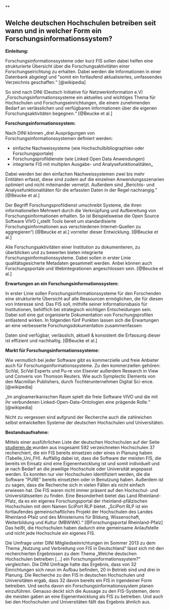 **

Welche deutschen Hochschulen betreiben seit wann und in welcher Form ein Forschungsinformationssystem?
------------------------------------------------------------------------



**Einleitung:**

Forschungsinformationssysteme oder kurz FIS sollen dabei helfen eine strukturierte Übersicht über die Forschungsaktivitäten einer Forschungseirichtung zu erhalten. Dabei werden die Informationen in einer Datenbank abgelegt und "somit ein fortlaufend aktualisiertes, umfassendes Verzeichnis geschaffen.“ [@wikipedia]

So sind nach DINI (Deutsch Initiative für Netzwerkinformation e.V) „Forschungsinformationssysteme ein aktuelles und wichtiges Thema für Hochschulen und Forschungseinrichtungen, die einem zunehmenden Bedarf an verlässlichen und verfügbaren Informationen über die eigenen Forschungsaktivitäten begegnen.“ [@Beucke et al.]

**Forschungsinformationssystem:**

Nach DINI können „drei Ausprägungen von Forschungsinformationssystemen definiert werden:

 - einfache Nachweissysteme (wie Hochschulbibliographien oder Forschungsportale)
 - Forschungsprofildienste (wie Linked Open Data Anwendungen)
 - integrierte FIS mit multiplen Ausgabe- und Analysefunktionalitäten„


Dabei werden bei den einfachen Nachweissystemen zwei bis mehr Entitäten erfasst, diese sind zudem auf die einzelnen Anwendungsszenarien optimiert und nicht miteinander vernetzt. Außerdem sind „Berichts- und Analysefunktionalitäten für die erfassten Daten in der Regel nachrangig.“ [@Beucke et al.]

Der Begriff Forschungsprofildienst umschreibt Systeme, die ihren informationellen Mehrwert durch die Verknüpfung und Aufbereitung von Forschungsinformationen erhalten. 
So ist Beispielsweise die Open Source Software VIVO („stellt Tools bereit um standardisierte Forschungsinformationen aus verschiedenen Internet-Quellen zu aggregieren“) [@Beucke et al.] vorreiter dieser Entwicklung. [@Beucke et al.]

Alle Forschungsaktivitäten einer Institution zu dokumentieren, zu überblicken und zu bewerten bieten integrierte Forschungsinformationssysteme. Dabei sollen in erster Linie qualitätsgesicherte Metadaten gesammelt werden. Anbei können auch Forschungsportale und Webintegrationen angeschlossen sein. [@Beucke et al.]

**Erwartungen an ein Forschungsinformationssystem:**

In erster Linie sollen Forschungsinformationssysteme für den Forschenden eine strukturierte Übersicht auf alle Ressourcen ermöglichen, die für diesen von Interesse sind. Das FIS soll, mithilfe seiner Informationsbasis für Institutionen, behilflich bei strategisch wichtigen Entscheidungen sein. Dabei soll eine gut organisierte Dokumentation von Forschungsprofilen entlastend wirken. In folgenden fünf Punkten lassen sich die Erwartungen an eine verbesserte Forschungsdokumentation zusammenfassen:

Daten sind verfügbar, verlässlich, aktuell & konsistent die Erfassung dieser ist effizient und nachhaltig. [@Beucke et al.]

**Markt für Forschungsinformationssysteme:**

Wie vermutlich bei jeder Software gibt es kommerzielle und freie Anbieter auch für Forschungsinformationssysteme. Zu den kommerziellen gehören: SciVal, SciVal Experts und Pu-re von Elsevier außerdem Research in View und Converis von Thomson Reuters. Wie auch Symplectic Elements von den Macmillan Publishers, durch Tochterunternehmen Digital Sci-ence. [@wikipedia]

„Im angloamerikanischen Raum spielt die freie Software VIVO und die mit ihr verbundenen Linked-Open-Data-Ontologien eine prägende Rolle.“ [@wikipedia]

Nicht zu vergessen sind aufgrund der Recherche auch die zahlreichen selbst entwickelten Systeme der deutschen Hochschulen und Universitäten.

**Bestandsaufnahme:**

Mittels einer ausführlichen Liste der deutschen Hochschulen auf der Seite [studieren.de
][1] wurden aus insgesamt 592 verzeichneten Hochschulen 37 recherchiert, die ein FIS bereits einsetzen oder eines in Planung haben (Tabelle_Uni_FH). Auffällig dabei ist, dass die Software der meisten FIS, die bereits im Einsatz sind eine Eigenentwicklung ist und somit individuell und je nach Bedarf an die jeweilige Hochschule oder Universität angepasst werden. Es konnten nur vier Hochschulen identifiziert werden, die die Software "PURE" bereits einsetzten oder in Benutzung haben. Außerdem ist zu sagen, dass die Recherche sich in vielen Fällen als nicht einfach erwiesen hat. Die FIS waren nicht immer präsent auf den Hochschul- und Universitätsseiten zu finden. Eine Besonderheit bietet das Land Rheinland-Pfalz, da es ein eigenes Forschungsportal der rheinland-pfälzischen Hochschulen mit dem Namen SciPort RLP bietet. „SciPort RLP ist ein fortlaufendes gemeinschaftliches Projekt der Hochschulen des Landes Rheinland-Pfalz und des Ministeriums für Bildung, Wissenschaft, Weiterbildung und Kultur (MBWWK).“  [@Forschungsportal Rheinland-Pfalz] Das heißt, die Hochschulen haben dadurch eine gemeinsame Anlaufstelle und nicht jede Hochschule ein eigenes FIS.

Die Umfrage unter DINI Mitgliedseinrichtungen im Sommer 2013 zu dem Thema „Nutzung und Verbreitung von FIS in Deutschland“ lässt sich mit den recherchierten Ergebnissen zu dem Thema „Welche deutschen Hochschulen betreiben […] ein Forschungsinformationssystem?“ vergleichen. Die DINI Umfrage hatte das Ergebnis, dass von 32 Einrichtungen sich neun im Aufbau befinden, 20 in Betrieb sind und drei in Planung. Die Recherche zu den FIS in deutschen Hochschulen und Universitäten ergab, dass 32 davon bereits ein FIS in irgendeiner Form betreiben. Und sechs davon ein Forschungsinformationssystem planen einzuführen. Genauso deckt sich die Aussage zu den FIS-Systemen, denn die meisten gaben an eine Eigenentwicklung als FIS zu betreiben. Und auch bei den Hochschulen und Universitäten fällt das Ergebnis ähnlich aus.







  [1]: studieren.de
